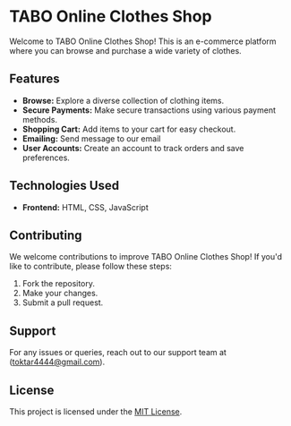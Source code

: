 # TABO Online Clothes Shop

Welcome to TABO Online Clothes Shop! This is an e-commerce platform where you can browse and purchase a wide variety of clothes.

## Features

- **Browse:** Explore a diverse collection of clothing items.
- **Secure Payments:** Make secure transactions using various payment methods.
- **Shopping Cart:** Add items to your cart for easy checkout.
- **Emailing:** Send message to our email
- **User Accounts:** Create an account to track orders and save preferences.

## Technologies Used

- **Frontend:** HTML, CSS, JavaScript

## Contributing

We welcome contributions to improve TABO Online Clothes Shop! If you'd like to contribute, please follow these steps:

1. Fork the repository.
2. Make your changes.
3. Submit a pull request.

## Support

For any issues or queries, reach out to our support team at (toktar4444@gmail.com).

## License

This project is licensed under the [MIT License](LICENSE).
